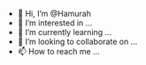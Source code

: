 - 👋 Hi, I’m @Hamurah
- 👀 I’m interested in ...
- 🌱 I’m currently learning ...
- 💞️ I’m looking to collaborate on ...
- 📫 How to reach me ...

<!---
Hamurah/Hamurah is a ✨ special ✨ repository because its `README.md` (this file) appears on your GitHub profile.
You can click the Preview link to take a look at your changes.
--->
